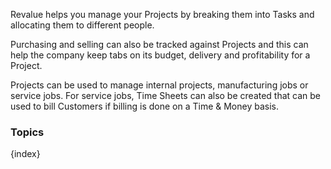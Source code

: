 Revalue helps you manage your Projects by breaking them into Tasks and
allocating them to different people.

Purchasing and selling can also be tracked against Projects and this can help
the company keep tabs on its budget, delivery and profitability for a Project.

Projects can be used to manage internal projects, manufacturing jobs or
service jobs. For service jobs, Time Sheets can also be created that can be
used to bill Customers if billing is done on a Time & Money basis.

### Topics

{index}
